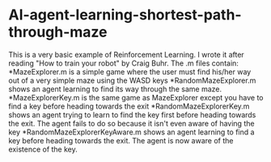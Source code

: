 # AI-agent-learning-shortest-path-through-maze

This is a very basic example of Reinforcement Learning. I wrote it after reading "How to train your robot" by Craig Buhr. The .m files contain:
*MazeExplorer.m is a simple game where the user must find his/her way out of a very simple maze using the WASD keys
*RandomMazeExplorer.m shows an agent learning to find its way through the same maze.
*MazeExplorerKey.m is the same game as MazeExplorer except you have to find a key before heading towards the exit
*RandomMazeExplorerKey.m shows an agent trying to learn to find the key first before heading towards the exit. The agent fails to do so because it isn't even aware of having the key
*RandomMazeExplorerKeyAware.m shows an agent learning to find a key before heading towards the exit. The agent is now aware of the existence of the key.
